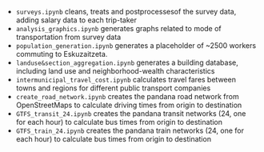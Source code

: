 - `surveys.ipynb` cleans, treats and postprocessesof the survey data, adding salary data to each trip-taker
- `analysis_graphics.ipynb` generates graphs related to mode of transportation from survey data
- `population_generation.ipynb` generates a placeholder of ~2500 workers commuting to Eskuzaitzeta.
- `landuse&section_aggregation.ipynb` generates a building database, including land use and neighborhood-wealth characteristics
- `intermunicipal_travel_cost.ipynb` calculates travel fares between towns and regions for different public transport companies
- `create_road_network.ipynb` creates the pandana road network from OpenStreetMaps to calculate driving times from origin to destination
- `GTFS_transit_24.ipynb` creates the pandana transit networks (24, one for each hour) to calculate bus times from origin to destination
- `GTFS_train_24.ipynb` creates the pandana train networks (24, one for each hour) to calculate bus times from origin to destination